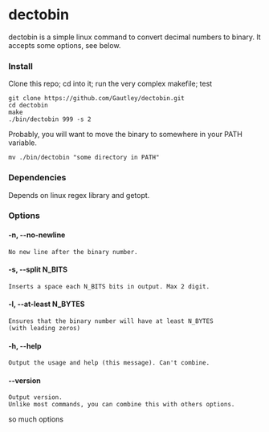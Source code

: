 # dectobin

dectobin is a simple linux command to convert decimal numbers to binary. It
accepts some options, see below.

### Install

Clone this repo; cd into it; run the very complex makefile; test

```
git clone https://github.com/Gautley/dectobin.git
cd dectobin
make
./bin/dectobin 999 -s 2
```

Probably, you will want to move the binary to somewhere in your PATH variable.

```
mv ./bin/dectobin "some directory in PATH"
```

### Dependencies

Depends on linux regex library and getopt. 

### Options

#### -n, --no-newline
    No new line after the binary number.

#### -s, --split N\_BITS
    Inserts a space each N_BITS bits in output. Max 2 digit.

#### -l, --at-least N\_BYTES
    Ensures that the binary number will have at least N_BYTES
    (with leading zeros)

#### -h, --help
    Output the usage and help (this message). Can't combine.

#### --version
    Output version.
    Unlike most commands, you can combine this with others options.

so much options
